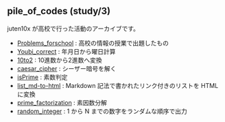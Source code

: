 ## pile_of_codes (study/3)
juten10x が高校で行った活動のアーカイブです。

* [Problems_forschool](problems_fs) : 高校の情報の授業で出題したもの
* [Youbi_correct](Youbi_correct) : 年月日から曜日計算
* [10to2](10to2) : 10進数から2進数へ変換
* [caesar_cipher](caesar_cipher) : シーザー暗号を解く
* [isPrime](isPrime) : 素数判定
* [list_md-to-html](list_md-to-html) : Markdown 記法で書かれたリンク付きのリストを HTML に変換
* [prime_factorization](prime_factorization) : 素因数分解
* [random_integer](random_integer) : 1 から N までの数字をランダムな順序で出力

<style>#ccby4 { display: none; }</style>

